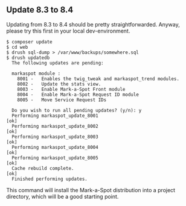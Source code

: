 
## Update 8.3 to 8.4

Updating from 8.3 to 8.4 should be pretty straightforwarded. Anyway, please try
this first in your local dev-environment.


```
$ composer update
$ cd web
$ drush sql-dump > /var/www/backups/somewhere.sql
$ drush updatedb
  The following updates are pending:

  markaspot module :
    8001 -   Enables the twig_tweak and markaspot_trend modules.
    8002 -   Update the stats view.
    8003 -   Enable Mark-a-Spot Front module
    8004 -   Enable Mark-a-Spot Request ID module
    8005 -   Move Service Request IDs

  Do you wish to run all pending updates? (y/n): y
  Performing markaspot_update_8001                                                                                             [ok]
  Performing markaspot_update_8002                                                                                             [ok]
  Performing markaspot_update_8003                                                                                             [ok]
  Performing markaspot_update_8004                                                                                             [ok]
  Performing markaspot_update_8005                                                                                             [ok]
  Cache rebuild complete.                                                                                                      [ok]
  Finished performing updates.
```

This command will install the Mark-a-Spot distribution into a project directory, which will be a good starting point.
